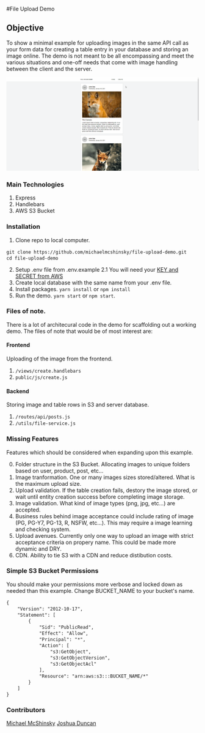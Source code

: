 #File Upload Demo

## Objective

To show a minimal example for uploading images in the same API call as your form data for creating a table entry in your database and storing an image online. The demo is not meant to be all encompassing and meet the various situations and one-off needs that come with image handling between the client and the server.

![caption](file-upload-demo.gif)

### Main Technologies

1. Express
2. Handlebars
3. AWS S3 Bucket

### Installation

1. Clone repo to local computer.
```
git clone https://github.com/michaelmcshinsky/file-upload-demo.git
cd file-upload-demo
```
2. Setup .env file from .env.example
2.1 You will need your [KEY and SECRET from AWS](https://www.msp360.com/resources/blog/how-to-find-your-aws-access-key-id-and-secret-access-key/)
4. Create local database with the same name from your .env file.
3. Install packages. `yarn install` or `npm install`
5. Run the demo. `yarn start` or `npm start`.

### Files of note.

There is a lot of architecural code in the demo for scaffolding out a working demo. The files of note that would be of most interest are:

#### Frontend

Uploading of the image from the frontend.
1. `/views/create.handlebars`
2. `public/js/create.js`

#### Backend

Storing image and table rows in S3 and server database.
1. `/routes/api/posts.js`
2. `/utils/file-service.js`

### Missing Features

Features which should be considered when expanding upon this example.

0. Folder structure in the S3 Bucket. Allocating images to unique folders based on user, product, post, etc...
1. Image tranformation. One or many images sizes stored/altered. What is the maximum upload size.
2. Upload validation. If the table creation fails, destory the image stored, or wait until entity creation success before completing image storage.
3. Image validation. What kind of image types (png, jpg, etc...) are accepted.
4. Business rules behind image acceptance could include rating of image (PG, PG-Y7, PG-13, R, NSFW, etc...). This may require a image learning and checking system.
5. Upload avenues. Currently only one way to upload an image with strict acceptance criteria on propery name. This could be made more dynamic and DRY.
6. CDN. Ability to tie S3 with a CDN and reduce distibution costs.

### Simple S3 Bucket Permissions

You should make your permissions more verbose and locked down as needed than this example.
Change BUCKET_NAME to your bucket's name.

```
{
    "Version": "2012-10-17",
    "Statement": [
        {
            "Sid": "PublicRead",
            "Effect": "Allow",
            "Principal": "*",
            "Action": [
                "s3:GetObject",
                "s3:GetObjectVersion",
                "s3:GetObjectAcl"
            ],
            "Resource": "arn:aws:s3:::BUCKET_NAME/*"
        }
    ]
}
```

### Contributors

[Michael McShinsky](https://github.com/michaelmcshinsky)
[Joshua Duncan](https://github.com/jduncan9720)